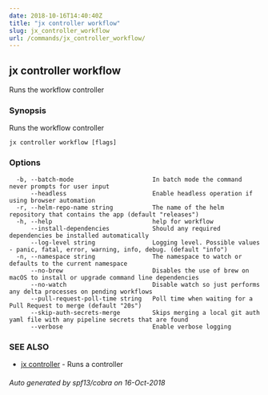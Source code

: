 ```yaml
---
date: 2018-10-16T14:40:40Z
title: "jx controller workflow"
slug: jx_controller_workflow
url: /commands/jx_controller_workflow/
---
```

## jx controller workflow

Runs the workflow controller

### Synopsis

Runs the workflow controller

```
jx controller workflow [flags]
```

### Options

```
  -b, --batch-mode                      In batch mode the command never prompts for user input
      --headless                        Enable headless operation if using browser automation
  -r, --helm-repo-name string           The name of the helm repository that contains the app (default "releases")
  -h, --help                            help for workflow
      --install-dependencies            Should any required dependencies be installed automatically
      --log-level string                Logging level. Possible values - panic, fatal, error, warning, info, debug. (default "info")
  -n, --namespace string                The namespace to watch or defaults to the current namespace
      --no-brew                         Disables the use of brew on macOS to install or upgrade command line dependencies
      --no-watch                        Disable watch so just performs any delta processes on pending workflows
      --pull-request-poll-time string   Poll time when waiting for a Pull Request to merge (default "20s")
      --skip-auth-secrets-merge         Skips merging a local git auth yaml file with any pipeline secrets that are found
      --verbose                         Enable verbose logging
```

### SEE ALSO

* [jx controller](/commands/jx_controller/)	 - Runs a controller

###### Auto generated by spf13/cobra on 16-Oct-2018
